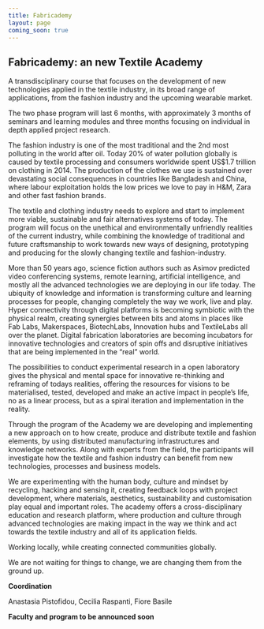 ```yaml
---
title: Fabricademy
layout: page
coming_soon: true
---
```


## Fabricademy: an new Textile Academy

A transdisciplinary course that focuses on the development of new technologies applied in the textile industry, in its broad range of applications, from the fashion industry and the upcoming wearable market.

The two phase program will last 6 months, with approximately 3 months of seminars and learning modules and three months focusing on individual in depth applied project research.

The fashion industry is one of the most traditional and the 2nd most polluting in the world after oil. Today 20% of water pollution globally is caused by textile processing and consumers worldwide spent US$1.7 trillion on clothing in 2014. The production of the clothes we use is sustained over devastating social consequences in countries like Bangladesh and China, where labour exploitation holds the low prices we love to pay in H&M, Zara and other fast fashion brands.

The textile and clothing industry needs to explore and start to implement more viable, sustainable and fair alternatives systems of today. The program will focus on the unethical and environmentally unfriendly realities of the current industry, while combining the knowledge of traditional and future craftsmanship to work towards new ways of designing, prototyping and producing for the slowly changing textile and fashion-industry.

More than 50 years ago, science fiction authors such as Asimov predicted video conferencing systems, remote learning, artificial intelligence, and mostly all the advanced technologies we are deploying in our life today. The ubiquity of knowledge and information is transforming culture and learning processes for people, changing completely the way we work, live and play. Hyper connectivity through digital platforms is becoming symbiotic with the physical realm, creating synergies between bits and atoms in places like Fab Labs, Makerspaces, BiotechLabs, Innovation hubs and TextileLabs all over the planet. Digital fabrication laboratories are becoming incubators for innovative technologies and creators of spin offs and disruptive initiatives that are being implemented in the “real” world.

The possibilities to conduct experimental research in a open laboratory gives the physical and mental space for innovative re-thinking and reframing of todays realities, offering the resources for visions to be materialised, tested, developed and make an active impact in people’s life, no as a linear process, but as a spiral iteration and implementation in the reality.

Through the program of the Academy we are developing and implementing a new approach on to how create, produce and distribute textile and fashion elements, by using distributed manufacturing infrastructures and knowledge networks. Along with experts from the field, the participants will investigate how the textile and fashion industry can benefit from new technologies, processes and business models.

We are experimenting with the human body, culture and mindset by recycling, hacking and sensing it, creating feedback loops with project development, where materials, aesthetics, sustainability and customisation play equal and important roles. The academy offers a cross-disciplinary education and research platform, where production and culture through advanced technologies are making impact in the way we think and act towards the textile industry and all of its application fields.

Working locally, while creating connected communities globally.

We are not waiting for things to change, we are changing them from the ground up.


**Coordination**

Anastasia Pistofidou, Cecilia Raspanti, Fiore Basile

**Faculty and program to be announced soon**